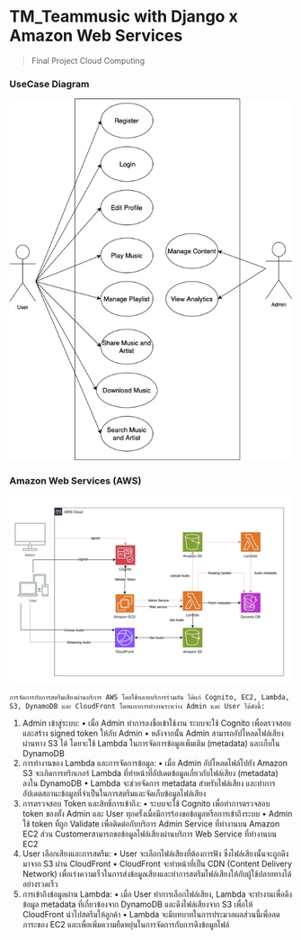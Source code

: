 # TM_Teammusic with Django x Amazon Web Services
> Final Project Cloud Computing

### UseCase Diagram

![usecase diagram](image/usecase.png)

### Amazon Web Services (AWS)

![AWS](image/awscloud.png)

    การจัดการกับการสตรีมเสียงผ่านบริการ AWS โดยใช้หลายบริการร่วมกัน ได้แก่ Cognito, EC2, Lambda, S3, DynamoDB และ CloudFront โดยแยกการทำงานระหว่าง Admin และ User ได้ดังนี้:
1. Admin เข้าสู่ระบบ:
•	เมื่อ Admin ทำการลงชื่อเข้าใช้งาน ระบบจะใช้ Cognito เพื่อตรวจสอบและสร้าง signed token ให้กับ Admin
•	หลังจากนั้น Admin สามารถอัปโหลดไฟล์เสียงผ่านทาง S3 ได้ โดยจะใช้ Lambda ในการจัดการข้อมูลเพิ่มเติม (metadata) และเก็บใน DynamoDB
2. การทำงานของ Lambda และการจัดการข้อมูล:
•	เมื่อ Admin อัปโหลดไฟล์ไปยัง Amazon S3 จะเกิดการทริกเกอร์ Lambda ที่ทำหน้าที่อัปเดตข้อมูลเกี่ยวกับไฟล์เสียง (metadata) ลงใน DynamoDB
•	Lambda จะช่วยจัดการ metadata สำหรับไฟล์เสียง และทำการอัปเดตสถานะข้อมูลที่จำเป็นในการสตรีมและจัดเก็บข้อมูลไฟล์เสียง
 
3. การตรวจสอบ Token และสิทธิ์การเข้าถึง:
•	ระบบจะใช้ Cognito เพื่อทำการตรวจสอบ token ของทั้ง Admin และ User ทุกครั้งเมื่อมีการร้องขอข้อมูลหรือการเข้าถึงระบบ
•	Admin ใช้ token ที่ถูก Validate เพื่อติดต่อกับบริการ Admin Service ที่ทำงานบน Amazon EC2 ส่วน Customerสามารถขอข้อมูลไฟล์เสียงผ่านบริการ Web Service ที่ทำงานบน EC2
4. User เลือกเสียงและการสตรีม:
•	User จะเลือกไฟล์เสียงที่ต้องการฟัง ซึ่งไฟล์เสียงนั้นจะถูกดึงมาจาก S3 ผ่าน CloudFront
•	CloudFront จะทำหน้าที่เป็น CDN (Content Delivery Network) เพื่อเร่งความเร็วในการส่งข้อมูลเสียงและทำการสตรีมไฟล์เสียงให้กับผู้ใช้ปลายทางได้อย่างรวดเร็ว
5. การเข้าถึงข้อมูลผ่าน Lambda:
•	เมื่อ User ทำการเลือกไฟล์เสียง, Lambda จะทำงานเพื่อดึงข้อมูล metadata ที่เกี่ยวข้องจาก DynamoDB และดึงไฟล์เสียงจาก S3 เพื่อให้ CloudFront นำไปสตรีมให้ลูกค้า
•	Lambda จะมีบทบาทในการประมวลผลส่วนนี้เพื่อลดภาระของ EC2 และเพื่อเพิ่มความยืดหยุ่นในการจัดการกับการดึงข้อมูลไฟล์
